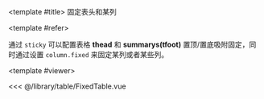 <CodeRunner>
  
<template #title>
固定表头和某列
</template>
  
<template #refer>

通过 `sticky` 可以配置表格 **thead** 和 **summarys(tfoot)** 置顶/置底吸附固定，同时通过设置 `column.fixed` 来固定某列或者某些列。

</template>
  
<template #viewer>
  <Viewer />
</template>
  
<<< @/library/table/FixedTable.vue
  
</CodeRunner>

<script setup lang="ts">
import Viewer from '@/library/table/FixedTable.vue'
</script>
